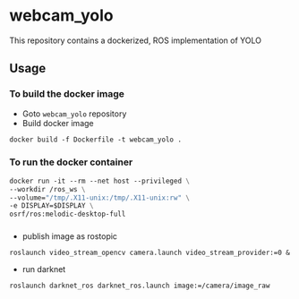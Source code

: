# webcam_yolo

This repository contains a dockerized, ROS implementation of YOLO

## Usage

### To build the docker image

- Goto `webcam_yolo` repository
- Build docker image

```Dockerfile
docker build -f Dockerfile -t webcam_yolo .
```

### To run the docker container

```Dockerfile
docker run -it --rm --net host --privileged \
--workdir /ros_ws \
--volume="/tmp/.X11-unix:/tmp/.X11-unix:rw" \
-e DISPLAY=$DISPLAY \
osrf/ros:melodic-desktop-full
```

### 

- publish image as rostopic

```
roslaunch video_stream_opencv camera.launch video_stream_provider:=0 &
```

- run darknet

```
roslaunch darknet_ros darknet_ros.launch image:=/camera/image_raw
```
